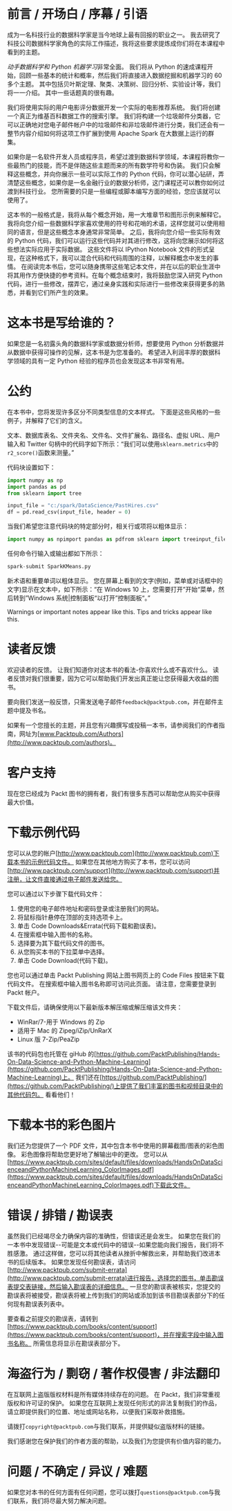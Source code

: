 # 前言 / 开场白 / 序幕 / 引语

成为一名科技行业的数据科学家是当今地球上最有回报的职业之一。 我去研究了科技公司数据科学家角色的实际工作描述，我将这些要求提炼成你们将在本课程中看到的主题。

*动手数据科学和 Python 机器学习*非常全面。 我们将从 Python 的速成课程开始，回顾一些基本的统计和概率，然后我们将直接进入数据挖掘和机器学习的 60 多个主题。 其中包括贝叶斯定理、聚类、决策树、回归分析、实验设计等，我们将一一介绍。 其中一些话题真的很有趣。

我们将使用实际的用户电影评分数据开发一个实际的电影推荐系统。 我们将创建一个真正为维基百科数据工作的搜索引擎。 我们将构建一个垃圾邮件分类器，它可以正确地对您电子邮件帐户中的垃圾邮件和非垃圾邮件进行分类，我们还会有一整节内容介绍如何将这项工作扩展到使用 Apache Spark 在大数据上运行的群集。

如果你是一名软件开发人员或程序员，希望过渡到数据科学领域，本课程将教你一些最热门的技能，而不是伴随这些主题而来的所有数学符号和伪装。 我们只会解释这些概念，并向你展示一些可以实际工作的 Python 代码，你可以潜心钻研，弄清楚这些概念，如果你是一名金融行业的数据分析师，这门课程还可以教你如何过渡到科技行业。 您所需要的只是一些编程或脚本编写方面的经验，您应该就可以使用了。

这本书的一般格式是，我将从每个概念开始，用一大堆章节和图形示例来解释它。 我将向您介绍一些数据科学家喜欢使用的符号和花哨的术语，这样您就可以使用相同的语言，但是这些概念本身通常非常简单。 之后，我将向您介绍一些实际有效的 Python 代码，我们可以运行这些代码并对其进行修改，这将向您展示如何将这些想法实际应用于实际数据。 这些文件将以 IPython Notebook 文件的形式呈现，在这种格式下，我可以混合代码和代码周围的注释，以解释概念中发生的事情。 在阅读完本书后，您可以随身携带这些笔记本文件，并在以后的职业生涯中将其用作方便快捷的参考资料。在每个概念结束时，我将鼓励您深入研究 Python 代码，进行一些修改，摆弄它，通过亲身实践和实际进行一些修改来获得更多的熟悉，并看到它们所产生的效果。

# 这本书是写给谁的？

如果您是一名初露头角的数据科学家或数据分析师，想要使用 Python 分析数据并从数据中获得可操作的见解，这本书是为您准备的。 希望进入利润丰厚的数据科学领域的具有一定 Python 经验的程序员也会发现这本书非常有用。

# 公约

在本书中，您将发现许多区分不同类型信息的文本样式。 下面是这些风格的一些例子，并解释了它们的含义。

文本、数据库表名、文件夹名、文件名、文件扩展名、路径名、虚拟 URL、用户输入和 Twitter 句柄中的代码字如下所示：“我们可以使用`sklearn.metrics`中的`r2_score()`函数来测量。”

代码块设置如下：

```py
import numpy as np 
import pandas as pd 
from sklearn import tree 

input_file = "c:/spark/DataScience/PastHires.csv" 
df = pd.read_csv(input_file, header = 0) 

```

当我们希望您注意代码块的特定部分时，相关行或项将以粗体显示：

```py
import numpy as npimport pandas as pdfrom sklearn import treeinput_file = "c:/spark/DataScience/PastHires.csv"df = pd.read_csv(input_file, header = 0) 

```

任何命令行输入或输出都如下所示：

```py
spark-submit SparkKMeans.py  

```

新术语和重要单词以粗体显示。 您在屏幕上看到的文字(例如，菜单或对话框中的文字)显示在文本中，如下所示：“在 Windows 10 上，您需要打开”开始“菜单，然后转到”Windows 系统|控制面板“以打开”控制面板“。”

Warnings or important notes appear like this. Tips and tricks appear like this.

# 读者反馈

欢迎读者的反馈。 让我们知道你对这本书的看法-你喜欢什么或不喜欢什么。 读者反馈对我们很重要，因为它可以帮助我们开发出真正能让您获得最大收益的图书。

要向我们发送一般反馈，只需发送电子邮件`feedback@packtpub.com`，并在邮件主题中提及书名。

如果有一个您擅长的主题，并且您有兴趣撰写或投稿一本书，请参阅我们的作者指南，网址为[www.Packtpub.com/Authors](http://www.packtpub.com/authors)。

# 客户支持

现在您已经成为 Packt 图书的拥有者，我们有很多东西可以帮助您从购买中获得最大价值。

# 下载示例代码

您可以从您的帐户[http://www.packtpub.com](http://www.packtpub.com)下载本书的示例代码文件。 如果您在其他地方购买了本书，您可以访问[http://www.packtpub.com/support](http://www.packtpub.com/support)并注册，让文件直接通过电子邮件发送给您。

您可以通过以下步骤下载代码文件：

1.  使用您的电子邮件地址和密码登录或注册我们的网站。
2.  将鼠标指针悬停在顶部的支持选项卡上。
3.  单击 Code Downloads&Errata(代码下载和勘误表)。
4.  在搜索框中输入图书的名称。
5.  选择要为其下载代码文件的图书。
6.  从您购买本书的下拉菜单中选择。
7.  单击 Code Download(代码下载)。

您也可以通过单击 Packt Publishing 网站上图书网页上的 Code Files 按钮来下载代码文件。 在搜索框中输入图书名称即可访问此页面。 请注意，您需要登录到 Packt 帐户。

下载文件后，请确保使用以下最新版本解压缩或解压缩该文件夹：

*   WinRar/7-用于 Windows 的 Zip
*   适用于 Mac 的 Zipeg/iZip/UnRarX
*   Linux 版 7-Zip/PeaZip

该书的代码包也托管在 giHub 的[https://github.com/PacktPublishing/Hands-On-Data-Science-and-Python-Machine-Learning](https://github.com/PacktPublishing/Hands-On-Data-Science-and-Python-Machine-Learning)上。 我们还在[https://github.com/PacktPublishing/](https://github.com/PacktPublishing/)上提供了我们丰富的图书和视频目录中的其他代码包。 看看他们！

# 下载本书的彩色图片

我们还为您提供了一个 PDF 文件，其中包含本书中使用的屏幕截图/图表的彩色图像。 彩色图像将帮助您更好地了解输出中的更改。 您可以从[https://www.packtpub.com/sites/default/files/downloads/HandsOnDataScienceandPythonMachineLearning_ColorImages.pdf](https://www.packtpub.com/sites/default/files/downloads/HandsOnDataScienceandPythonMachineLearning_ColorImages.pdf)下载此文件。

# 错误 / 排错 / 勘误表

虽然我们已经竭尽全力确保内容的准确性，但错误还是会发生。 如果您在我们的一本书中发现错误--可能是文本或代码中的错误--如果您能向我们报告，我们将不胜感激。 通过这样做，您可以将其他读者从挫折中解救出来，并帮助我们改进本书的后续版本。 如果您发现任何勘误表，请访问[http://www.packtpub.com/submit-errata](http://www.packtpub.com/submit-errata)进行报告，选择您的图书，单击勘误表提交表链接，然后输入勘误表的详细信息。 一旦您的勘误表被核实，您提交的勘误表将被接受，勘误表将被上传到我们的网站或添加到该书目勘误表部分下的任何现有勘误表列表中。

要查看之前提交的勘误表，请转到[https://www.packtpub.com/books/content/support](https://www.packtpub.com/books/content/support)，并在搜索字段中输入图书名称。 所需信息将显示在勘误表部分下。

# 海盗行为 / 剽窃 / 著作权侵害 / 非法翻印

在互联网上盗版版权材料是所有媒体持续存在的问题。 在 Packt，我们非常重视版权和许可证的保护。 如果您在互联网上发现任何形式的非法复制我们的作品，请立即提供我们的位置、地址或网站名称，以便我们采取补救措施。

请拨打`copyright@packtpub.com`与我们联系，并提供疑似盗版材料的链接。

我们感谢您在保护我们的作者方面的帮助，以及我们为您提供有价值内容的能力。

# 问题 / 不确定 / 异议 / 难题

如果您对本书的任何方面有任何问题，您可以拨打`questions@packtpub.com`与我们联系，我们将尽最大努力解决问题。